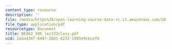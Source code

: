 ```yaml
---
content_type: resource
description: ''
file: /media/https%3A/open-learning-course-data-rc.s3.amazonaws.com/20-462j-molecular-principles-of-biomaterials-spring-2006/2aaa434f644728d182321d85e9cbcefd_BE462_S06_lect22class.pdf
file_type: application/pdf
resourcetype: Document
title: BE462_S06_lect22class.pdf
uid: 2aaa434f-6447-28d1-8232-1d85e9cbcefd
---
```

